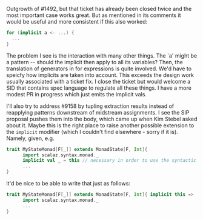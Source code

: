 Outgrowth of #1492, but that ticket has already been closed twice and the most important case works great.  But as mentioned in its comments it would be useful and more consistent if this also worked:
```scala
for (implicit a <- ...) {
  ...
}
```
The problem I see is the interaction with many other things. The `a' might be a pattern -- should the implicit then apply to all its variables? Then, the translation of generators in for expressions is quite involved. We'd have to speicfy how implicits are taken into account. This exceeds the design work usually associated with a ticket fix.  I close the ticket but would welcome a SID that contains spec language to regulate all these things.
I have a more modest PR in progress which just emits the implicit vals.

I'll also try to address #9158 by tupling extraction results instead of reapplying patterns downstream of midstream assignments. I see the SIP proposal pushes them into the body, which came up when Kim Stebel asked about it.
Maybe this is the right place to raise another possible extension to the `implicit` modifier (which I couldn't find elsewhere - sorry if it is). Namely, given, e.g. 

```scala
trait MyStateMonad[F[_]] extends MonadState[F, Int]{
      import scalaz.syntax.monad._
      implicit val _ = this // necessary in order to use the syntactic sugar
      ...
}
```

it'd be nice to be able to write that just as follows:

```scala
trait MyStateMonad[F[_]] extends MonadState[F, Int]{ implicit this =>
      import scalaz.syntax.monad._
      ...
}
```
